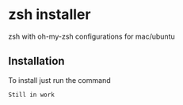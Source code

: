 # zsh installer
zsh with oh-my-zsh configurations for mac/ubuntu

## Installation
To install just run the command
```
Still in work
```
